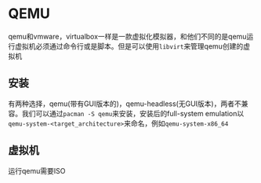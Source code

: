 # QEMU

qemu和vmware，virtualbox一样是一款虚拟化模拟器，和他们不同的是qemu运行虚拟机必须通过命令行或是脚本。但是可以使用`libvirt`来管理qemu创建的虚拟机

## 安装

有两种选择，qemu(带有GUI版本的)，qemu-headless(无GUI版本)，两者不兼容。我们可以通过`pacman -S qemu`来安装，安装后的full-system emulation以`qemu-system-<target_architecture>`来命名，例如`qemu-system-x86_64`

## 虚拟机

运行qemu需要ISO